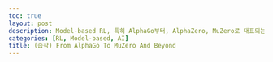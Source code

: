 ```yaml
---
toc: true
layout: post
description: Model-based RL, 특히 AlphaGo부터, AlphaZero, MuZero로 대표되는 NN-guided MCTS와 미래 연구 방향에 대해 살펴본다.
categories: [RL, Model-based, AI]
title: (습작) From AlphaGo To MuZero And Beyond
---
```


